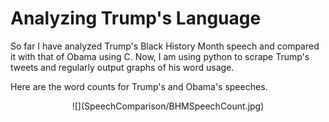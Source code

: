 # Analyzing Trump's Language

So far I have analyzed Trump's Black History Month speech and compared it with that of Obama using C. Now, I am using python to scrape Trump's tweets and regularly output graphs of his word usage.

Here are the word counts for Trump's and Obama's speeches.

<p align="center">
  ![](SpeechComparison/BHMSpeechCount.jpg)
</p>
